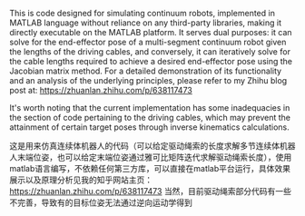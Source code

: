 This is code designed for simulating continuum robots, implemented in MATLAB language without reliance on any third-party libraries, making it directly executable on the MATLAB platform. It serves dual purposes: it can solve for the end-effector pose of a multi-segment continuum robot given the lengths of the driving cables, and conversely, it can iteratively solve for the cable lengths required to achieve a desired end-effector pose using the Jacobian matrix method. For a detailed demonstration of its functionality and an analysis of the underlying principles, please refer to my Zhihu blog post at: https://zhuanlan.zhihu.com/p/638117473

It's worth noting that the current implementation has some inadequacies in the section of code pertaining to the driving cables, which may prevent the attainment of certain target poses through inverse kinematics calculations.

这是用来仿真连续体机器人的代码（可以给定驱动绳索的长度求解多节连续体机器人末端位姿，也可以给定末端位姿通过雅可比矩阵迭代求解驱动绳索长度），使用matlab语言编写，不依赖任何第三方库，可以直接在matlab平台运行，具体效果展示以及原理分析见我的知乎网站主页：https://zhuanlan.zhihu.com/p/638117473 
当然，目前驱动绳索部分代码有一些不完善，导致有的目标位姿无法通过逆向运动学得到